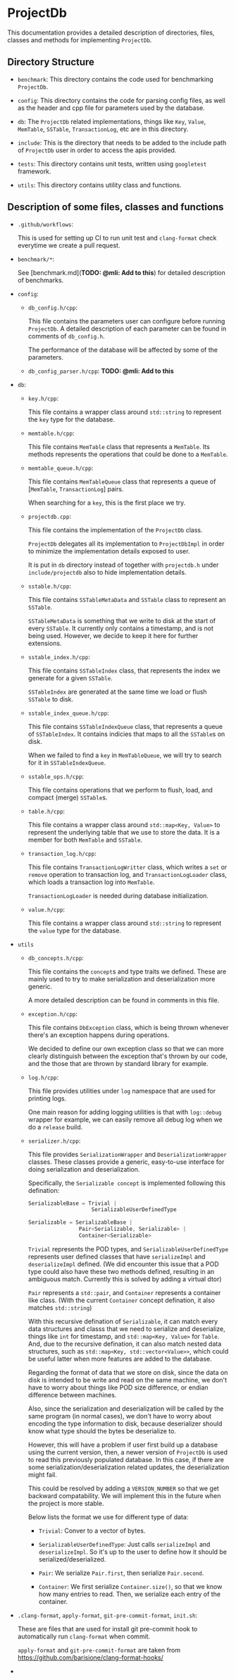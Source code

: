 # ProjectDb

This documentation provides a detailed description of directories, files, classes and methods for implementing `ProjectDb`.

## Directory Structure

- `benchmark`: This directory contains the code used for benchmarking `ProjectDb`.

- `config`: This directory contains the code for parsing config files, as well as the header and cpp file for parameters used by the database.

- `db`: The `ProjectDb` related implementations, things like `Key`, `Value`, `MemTable`, `SSTable`, `TransactionLog`, etc are in this directory.

- `include`: This is the directory that needs to be added to the include path of `ProjectDb` user in order to access the apis provided.

- `tests`: This directory contains unit tests, written using `googletest` framework.

- `utils`: This directory contains utility class and functions.

## Description of some files, classes and functions

- `.github/workflows`:
  
  This is used for setting up CI to run unit test and `clang-format` check everytime we create a pull request.
  
- `benchmark/*`: 

  See [benchmark.md](__TODO: @mli: Add to this__) for detailed description of benchmarks.

- `config`:
  
  - `db_config.h/cpp`: 
  
    This file contains the parameters user can configure before running `ProjectDb`. A detailed description of each parameter can be found in comments of `db_config.h`. 

    The performance of the database will be affected by some of the parameters.

  - `db_config_parser.h/cpp`: __TODO: @mli: Add to this__  

- `db`:

  - `key.h/cpp`:

    This file contains a wrapper class around `std::string` to represent the `key` type for the database.

  - `memtable.h/cpp`:

    This file contains `MemTable` class that represents a `MemTable`. Its methods represents the operations that could be done to a `MemTable`.

  - `memtable_queue.h/cpp`:

    This file contains `MemTableQueue` class that represents a queue of [`MemTable`, `TransactionLog`] pairs. 

    When searching for a `key`, this is the first place we try.

  - `projectdb.cpp`:

    This file contains the implementation of the `ProjectDb` class.
    
    `ProjectDb` delegates all its implementation to `ProjectDbImpl` in order to minimize the implementation details exposed to user.
    
    It is put in `db` directory instead of together with `projectdb.h` under `include/projectdb` also to hide implementation details.

  - `sstable.h/cpp`:

    This file contains `SSTableMetaData` and `SSTable` class to represent an `SSTable`.

    `SSTableMetaData` is something that we write to disk at the start of every `SSTable`. It currently only contains a timestamp, and is not being used. However, we decide to keep it here for further extensions.

  - `sstable_index.h/cpp`:

    This file contains `SSTableIndex` class, that represents the index we generate for a given `SSTable`.

    `SSTableIndex` are generated at the same time we load or flush `SSTable` to disk.

  - `sstable_index_queue.h/cpp`:

    This file contains `SSTableIndexQueue` class, that represents a queue of `SSTableIndex`. It contains indicies that maps to all the `SSTable`s on disk.

    When we failed to find a `key` in `MemTableQueue`, we will try to search for it in `SSTableIndexQueue`.

  - `sstable_ops.h/cpp`:

    This file contains operations that we perform to flush, load, and compact (merge) `SSTable`s.

  - `table.h/cpp`:

    This file contains a wrapper class around `std::map<Key, Value>` to represent the underlying table that we use to store the data. It is a member for both `MemTable` and `SSTable`.

  - `transaction_log.h/cpp`:

    This file contains `TransactionLogWritter` class, which writes a `set` or `remove` operation to transaction log, and `TransactionLogLoader` class, which loads a transaction log into `MemTable`.

    `TransactionLogLoader` is needed during database initialization.

  - `value.h/cpp`:

    This file contains a wrapper class around `std::string` to represent the `value` type for the database.
    
- `utils`

  - `db_concepts.h/cpp`:

    This file contains the `concept`s and type traits we defined. These are mainly used to try to make serialization and deserialization more generic.

    A more detailed description can be found in comments in this file.

  - `exception.h/cpp`:

    This file contains `DbException` class, which is being thrown whenever there's an exception happens during operations. 

    We decided to define our own exception class so that we can more clearly distinguish between the exception that's thrown by our code, and the those that are thrown by standard library for example.

  - `log.h/cpp`:

    This file provides utilities under `log` namespace that are used for printing logs. 

    One main reason for adding logging utilities is that with `log::debug` wrapper for example, we can easily remove all debug log when we do a `release` build. 

  - `serializer.h/cpp`:
    
    This file provides `SerializationWrapper` and `DeserializationWrapper` classes. These classes provide a generic, easy-to-use interface for doing serialization and deserialization.

    Specifically, the `Serializable concept` is implemented following this defination:

    ```c++
    SerializableBase = Trivial |
                        SerializableUserDefinedType
    
    Serializable = SerializableBase |
                    Pair<Serializable, Serializable> |
                    Container<Serializable>
    ```

    `Trivial` represents the POD types, and `SerializableUserDefinedType` represents user defined classes that have `serializeImpl` and `deserializeImpl` defined. (We did encounter this issue that a POD type could also have these two methods defined, resulting in an ambiguous match. Currently this is solved by adding a virtual dtor)

    `Pair` represents a `std::pair`, and `Container` represents a container like class. (With the current `Container` concept defination, it also matches `std::string`)

    With this recursive defination of `Serializable`, it can match every data structures and classs that we need to serialize and deserialize, things like `int` for timestamp, and `std::map<Key, Value>` for `Table`. And, due to the recursive defination, it can also match nested data structures, such as `std::map<Key, std::vector<Value>>`, which could be useful latter when more features are added to the database.

    Regarding the format of data that we store on disk, since the data on disk is intended to be write and read on the same machine, we don't have to worry about things like POD size difference, or endian difference between machines.

    Also, since the serialization and deserialization will be called by the same program (in normal cases), we don't have to worry about encoding the type information to disk, because deserializer should know what type should the bytes be deserialize to. 
    
    However, this will have a problem if user first build up a database using the current version, then, a newer version of `ProjectDb` is used to read this previously populated database. In this case, if there are some serialization/deserialization related updates, the deserialization might fail.

    This could be resolved by adding a `VERSION_NUMBER` so that we get backward compatability. We will implement this in the future when the project is more stable.

    Below lists the format we use for different type of data:

    - `Trivial`: Conver to a vector of bytes.
    
    - `SerializableUserDefinedType`: Just calls `serializeImpl` and `deserializeImpl`. So it's up to the user to define how it should be serialized/deserialized.
    
    - `Pair`: We serialize `Pair.first`, then serialize `Pair.second`.

    - `Container`: We first serialize `Container.size()`, so that we know how many entries to read. Then, we serialize each entry of the container.

- `.clang-format`, `apply-format`, `git-pre-commit-format`, `init.sh`:

  These are files that are used for install git pre-commit hook to automatically run `clang-format` when commit. 

  `apply-format` and `git-pre-commit-format` are taken from https://github.com/barisione/clang-format-hooks/

- 
